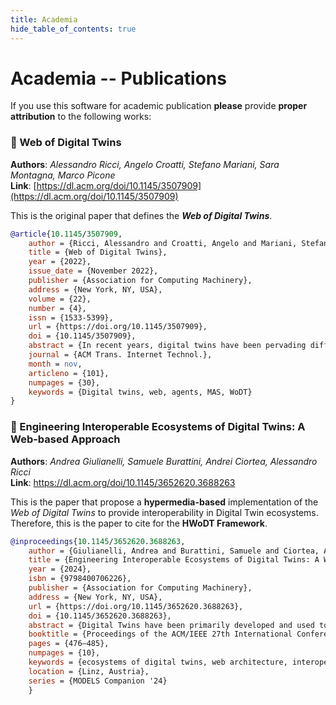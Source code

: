 ```yaml
---
title: Academia
hide_table_of_contents: true
---
```


# Academia -- Publications
If you use this software for academic publication **please** provide **proper attribution** to the following works:

### :page_facing_up: Web of Digital Twins
**Authors**: *Alessandro Ricci, Angelo Croatti, Stefano Mariani, Sara Montagna, Marco Picone* \
**Link**: [https://dl.acm.org/doi/10.1145/3507909](https://dl.acm.org/doi/10.1145/3507909) 

This is the original paper that defines the ***Web of Digital Twins***.

```bibtex
@article{10.1145/3507909,
    author = {Ricci, Alessandro and Croatti, Angelo and Mariani, Stefano and Montagna, Sara and Picone, Marco},
    title = {Web of Digital Twins},
    year = {2022},
    issue_date = {November 2022},
    publisher = {Association for Computing Machinery},
    address = {New York, NY, USA},
    volume = {22},
    number = {4},
    issn = {1533-5399},
    url = {https://doi.org/10.1145/3507909},
    doi = {10.1145/3507909},
    abstract = {In recent years, digital twins have been pervading different application domains—from manufacturing to healthcare—as an approach for virtualising different kinds of physical entities (things, products, machines). The dominant view developed in the literature so far is about the virtualisation of individual physical assets in a closed-system perspective. In this article, we introduce and explore a broader perspective that we call Web of Digital Twins (WoDT), in which the digital twin paradigm is exploited for the pervasive softwarisation of possibly large-scale interrelated physical realities. A WoDT can be conceived as an open, distributed and dynamic ecosystem of connected digital twins, functioning as an interoperable service-oriented layer for applications running on top, especially smart applications and multiagent systems. The article introduces an abstract model and architecture aimed to capture key aspects of the idea not bound to any specific application domains or implementing technologies and discusses their adoption in engineering real-world systems. To this purpose, two concrete case studies are considered, in the context of healthcare and smart mobility. Finally, the article includes a discussion of a selected set of research directions.},
    journal = {ACM Trans. Internet Technol.},
    month = nov,
    articleno = {101},
    numpages = {30},
    keywords = {Digital twins, web, agents, MAS, WoDT}
}
```

### :page_facing_up: Engineering Interoperable Ecosystems of Digital Twins: A Web-based Approach
**Authors**: *Andrea Giulianelli, Samuele Burattini, Andrei Ciortea, Alessandro Ricci* \
**Link**: https://dl.acm.org/doi/10.1145/3652620.3688263

This is the paper that propose a **hypermedia-based** implementation of the *Web of Digital Twins* to provide interoperability in Digital Twin ecosystems. \
Therefore, this is the paper to cite for the **HWoDT Framework**.

```bibtex
@inproceedings{10.1145/3652620.3688263,
    author = {Giulianelli, Andrea and Burattini, Samuele and Ciortea, Andrei and Ricci, Alessandro},
    title = {Engineering Interoperable Ecosystems of Digital Twins: A Web-based Approach},
    year = {2024},
    isbn = {9798400706226},
    publisher = {Association for Computing Machinery},
    address = {New York, NY, USA},
    url = {https://doi.org/10.1145/3652620.3688263},
    doi = {10.1145/3652620.3688263},
    abstract = {Digital Twins have been primarily developed and used to virtualize individual standalone physical assets, resulting in vertical application stacks. Going beyond this perspective, recent proposals envision ecosystems of connected digital twins that virtualize complex realities composed of a multitude of heterogeneous but interrelated physical assets --- possibly belonging to different domains. This vision puts forth a number of engineering challenges, at the center of which is the capability of integrating digital twins developed with heterogeneous technologies. To this end, in this paper, we propose and discuss an approach based on Web standards and technologies for creating interoperable ecosystems of digital twins that applications can access and exploit as a service while being agnostic to the underlying heterogeneous technologies.},
    booktitle = {Proceedings of the ACM/IEEE 27th International Conference on Model Driven Engineering Languages and Systems},
    pages = {476–485},
    numpages = {10},
    keywords = {ecosystems of digital twins, web architecture, interoperability},
    location = {Linz, Austria},
    series = {MODELS Companion '24}
    }
```